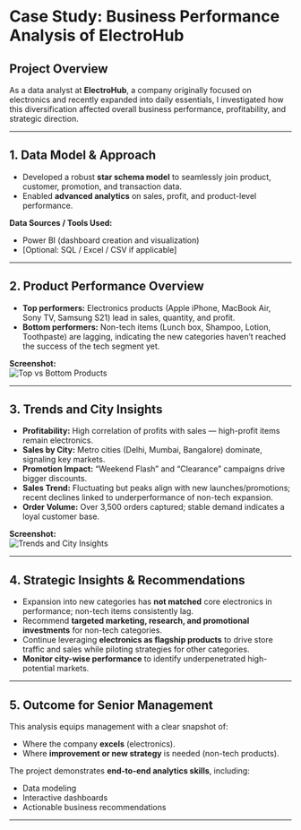 # Case Study: Business Performance Analysis of ElectroHub

## Project Overview
As a data analyst at **ElectroHub**, a company originally focused on electronics and recently expanded into daily essentials, I investigated how this diversification affected overall business performance, profitability, and strategic direction.

---

## 1. Data Model & Approach
- Developed a robust **star schema model** to seamlessly join product, customer, promotion, and transaction data.  
- Enabled **advanced analytics** on sales, profit, and product-level performance.  

**Data Sources / Tools Used:**  
- Power BI (dashboard creation and visualization)  
- [Optional: SQL / Excel / CSV if applicable]  

---

## 2. Product Performance Overview
- **Top performers:** Electronics products (Apple iPhone, MacBook Air, Sony TV, Samsung S21) lead in sales, quantity, and profit.  
- **Bottom performers:** Non-tech items (Lunch box, Shampoo, Lotion, Toothpaste) are lagging, indicating the new categories haven’t reached the success of the tech segment yet.  

**Screenshot:**  
![Top vs Bottom Products](./images/product_performance.png)

---

## 3. Trends and City Insights
- **Profitability:** High correlation of profits with sales — high-profit items remain electronics.  
- **Sales by City:** Metro cities (Delhi, Mumbai, Bangalore) dominate, signaling key markets.  
- **Promotion Impact:** “Weekend Flash” and “Clearance” campaigns drive bigger discounts.  
- **Sales Trend:** Fluctuating but peaks align with new launches/promotions; recent declines linked to underperformance of non-tech expansion.  
- **Order Volume:** Over 3,500 orders captured; stable demand indicates a loyal customer base.  

**Screenshot:**  
![Trends and City Insights](./images/city_trends.png)

---

## 4. Strategic Insights & Recommendations
- Expansion into new categories has **not matched** core electronics in performance; non-tech items consistently lag.  
- Recommend **targeted marketing, research, and promotional investments** for non-tech categories.  
- Continue leveraging **electronics as flagship products** to drive store traffic and sales while piloting strategies for other categories.  
- **Monitor city-wise performance** to identify underpenetrated high-potential markets.  

---

## 5. Outcome for Senior Management
This analysis equips management with a clear snapshot of:  
- Where the company **excels** (electronics).  
- Where **improvement or new strategy** is needed (non-tech products).  

The project demonstrates **end-to-end analytics skills**, including:  
- Data modeling  
- Interactive dashboards  
- Actionable business recommendations  

---
